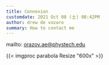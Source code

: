 ```yaml
--- 
title: Connexion
customdate: 2021 Oct 08 (土) 08:42PM
author: drew de vozaro
summary: How to contact me
---
```


mailto: orazov.ae@phystech.edu

{{< imgproc parabola Resize "600x" >}}
